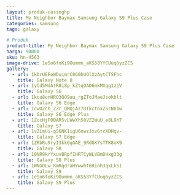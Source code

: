 ```yaml
---
layout: produk-casinghp
title: My Neighbor Baymax Samsung Galaxy S9 Plus Case
categories: samsung
tags: galaxy

# Produk
product-title: My Neighbor Baymax Samsung Galaxy S9 Plus Case
harga: 90000
sku: hn-4563
image-drive: 1eSo6foKi9Oummn_aKS58YfCUuq6yzZCS
gallery:
  - url: 1kDrUEFeWDuimrC0G0hUOlXzAytCTSFhc
    title: Galaxy Note 8
  - url: 1yCd5MdAtR8i8p_kZtqOAD6mkMXqg1zjV
    title: Galaxy S6
  - url: 1kcu8enHRO3QO9au_rgZToJMaeJsokblt
    title: Galaxy S6 Edge
  - url: 1cwOZch_ZZr_QMQjAz7DTkctoxZScN01w
    title: Galaxy S6 Edge Plus
  - url: 1ZccHjF0BAR5vLWwXh58VZ2WuU_e8L9hT
    title: Galaxy S7
  - url: 1vZLmUi-gS6NK1igU6nwzJxv6tcXDHqv-
    title: Galaxy S7 Edge
  - url: 1ZRbRu9ryI3kkGgGAE_9RdGK7sTTK8oK9
    title: Galaxy S8
  - url: 10NR9krYxuvBRpfIHRTCyWLVBmDHxg33g
    title: Galaxy S8 Plus
  - url: 1WNGOLw_RmRqdraHYwwht6Rioh3qxLkSI
    title: Galaxy S9
  - url: 1eSo6foKi9Oummn_aKS58YfCUuq6yzZCS
    title: Galaxy S9 Plus
---
```

